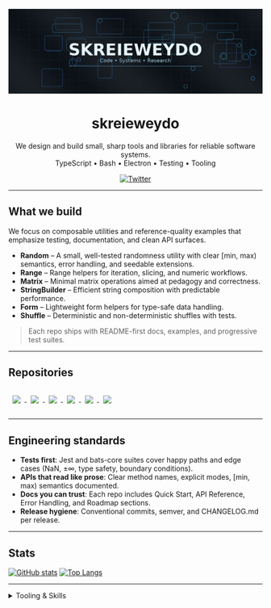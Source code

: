 ![Banner](./banner.png)

<h1 align="center">skreieweydo</h1>
<p align="center">
  We design and build small, sharp tools and libraries for reliable software systems.
  <br/>TypeScript • Bash • Electron • Testing • Tooling
</p>

<p align="center">
  <a href="https://twitter.com/skreieweydo">
    <img alt="Twitter" src="https://img.shields.io/badge/Twitter-Profile-informational?style=flat-square&logo=twitter&logoColor=white&color=0D76A8">
  </a>
</p>

---

## What we build

We focus on composable utilities and reference-quality examples that emphasize testing, documentation, and clean API surfaces.

- **Random** – A small, well-tested randomness utility with clear [min, max) semantics, error handling, and seedable extensions.
- **Range** – Range helpers for iteration, slicing, and numeric workflows.
- **Matrix** – Minimal matrix operations aimed at pedagogy and correctness.
- **StringBuilder** – Efficient string composition with predictable performance.
- **Form** – Lightweight form helpers for type-safe data handling.
- **Shuffle** – Deterministic and non-deterministic shuffles with tests.

> Each repo ships with README-first docs, examples, and progressive test suites.

---

## Repositories

<a href="https://github.com/skreieweydo/shuffle">
  <img align="center" style="margin:1rem 0.5rem" src="https://github-readme-stats.vercel.app/api/pin/?username=skreieweydo&repo=shuffle&title_color=ffffff&text_color=c9cacc&icon_color=4AB197&bg_color=1A2B34" />
</a>
<a href="https://github.com/skreieweydo/Random">
  <img align="center" style="margin:1rem 0.5rem" src="https://github-readme-stats.vercel.app/api/pin/?username=skreieweydo&repo=Random&title_color=ffffff&text_color=c9cacc&icon_color=4AB197&bg_color=1A2B34" />
</a>
<a href="https://github.com/skreieweydo/Range">
  <img align="center" style="margin:1rem 0.5rem" src="https://github-readme-stats.vercel.app/api/pin/?username=skreieweydo&repo=Range&title_color=ffffff&text_color=c9cacc&icon_color=4AB197&bg_color=1A2B34" />
</a>
<a href="https://github.com/skreieweydo/Matrix">
  <img align="center" style="margin:1rem 0.5rem" src="https://github-readme-stats.vercel.app/api/pin/?username=skreieweydo&repo=Matrix&title_color=ffffff&text_color=c9cacc&icon_color=4AB197&bg_color=1A2B34" />
</a>
<a href="https://github.com/skreieweydo/StringBuilder">
  <img align="center" style="margin:1rem 0.5rem" src="https://github-readme-stats.vercel.app/api/pin/?username=skreieweydo&repo=StringBuilder&title_color=ffffff&text_color=c9cacc&icon_color=4AB197&bg_color=1A2B34" />
</a>
<a href="https://github.com/skreieweydo/Form">
  <img align="center" style="margin:1rem 0.5rem" src="https://github-readme-stats.vercel.app/api/pin/?username=skreieweydo&repo=Form&title_color=ffffff&text_color=c9cacc&icon_color=4AB197&bg_color=1A2B34" />
</a>

---

## Engineering standards

- **Tests first**: Jest and bats-core suites cover happy paths and edge cases (NaN, ±∞, type safety, boundary conditions).
- **APIs that read like prose**: Clear method names, explicit modes, [min, max) semantics documented.
- **Docs you can trust**: Each repo includes Quick Start, API Reference, Error Handling, and Roadmap sections.
- **Release hygiene**: Conventional commits, semver, and CHANGELOG.md per release.

---

## Stats

[![GitHub stats](https://github-readme-stats.vercel.app/api?username=skreieweydo)](https://github.com/anuraghazra/github-readme-stats)
[![Top Langs](https://github-readme-stats.vercel.app/api/top-langs/?username=skreieweydo&layout=compact)](https://github.com/anuraghazra/github-readme-stats)

---

<details>
<summary>Tooling & Skills</summary>
<br>

![](https://img.shields.io/badge/Code-React-informational?style=flat&logo=react&logoColor=white&color=4AB197)
![](https://img.shields.io/badge/Code-JavaScript-informational?style=flat&logo=javascript&logoColor=white&color=4AB197)
![](https://img.shields.io/badge/Code-TypeScript-informational?style=flat&logo=TypeScript&logoColor=white&color=4AB197)
![](https://img.shields.io/badge/Test-Jest-informational?style=flat&logo=jest&logoColor=white&color=4AB197)
![](https://img.shields.io/badge/Tools-Docker-informational?style=flat&logo=docker&logoColor=white&color=4AB197)
![](https://img.shields.io/badge/Tools-NPM-informational?style=flat&logo=npm&logoColor=white&color=4AB197)
![](https://img.shields.io/badge/Tools-GitHub-informational?style=flat&logo=GitHub&logoColor=white&color=4AB197)

</details>

<br>
